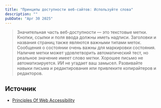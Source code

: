 ```yaml
---
title: "Принципы доступности веб-сайтов: Используйте слова"
description: ""
pubDate: "Apr 30 2025"
---
```


> Значительная часть веб-доступности — это текстовые метки. Кнопки, ссылки и поля ввода должны иметь надписи. Заголовки и названия страниц также являются важными типами меток. Сообщения о состоянии очень важны для маркировки состояния. Наличие метки может удовлетворить автоматический тест, но реальное значение имеет слово _метки_. Хорошее письмо не автоматизируется. ИИ не угадает ваш замысел. Развивайте навыки письма и редактирования или привлеките копирайтеров и редакторов.

## Источник
- [Principles Of Web Accessibility](https://github.com/Heydon/principles-of-web-accessibility)
